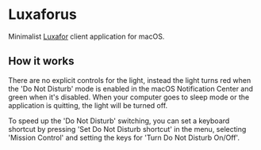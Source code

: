 # Luxaforus

Minimalist [Luxafor](https://luxafor.com/) client application for macOS.

## How it works

There are no explicit controls for the light, instead the light turns red when the 'Do Not Disturb' mode is enabled in the macOS Notification Center and green when it's disabled. When your computer goes to sleep mode or the application is quitting, the light will be turned off.

To speed up the 'Do Not Disturb' switching, you can set a keyboard shortcut by pressing 'Set Do Not Disturb shortcut' in the menu, selecting 'Mission Control' and setting the keys for 'Turn Do Not Disturb On/Off'.
